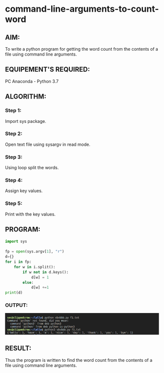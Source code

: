 # command-line-arguments-to-count-word
## AIM:
To write a python program for getting the word count from the contents of a file using command line arguments.
## EQUIPEMENT'S REQUIRED: 
PC
Anaconda - Python 3.7
## ALGORITHM: 
### Step 1:
Import sys package.

### Step 2: 
Open text file using sysargv in read mode.
 
### Step 3: 
Using loop split the words.

### Step 4:  
Assign key values.

### Step 5: 
Print with the key values. 

## PROGRAM:
```Python
import sys

fp = open(sys.argv[1], "r")
d={}
for i in fp:
    for w in i.split():
        if w not in d.keys():
            d[w] = 1
        else:
            d[w] +=1
print(d)

```

### OUTPUT:
![image](./la.png)



## RESULT:
Thus the program is written to find the word count from the contents of a file using command line arguments.
